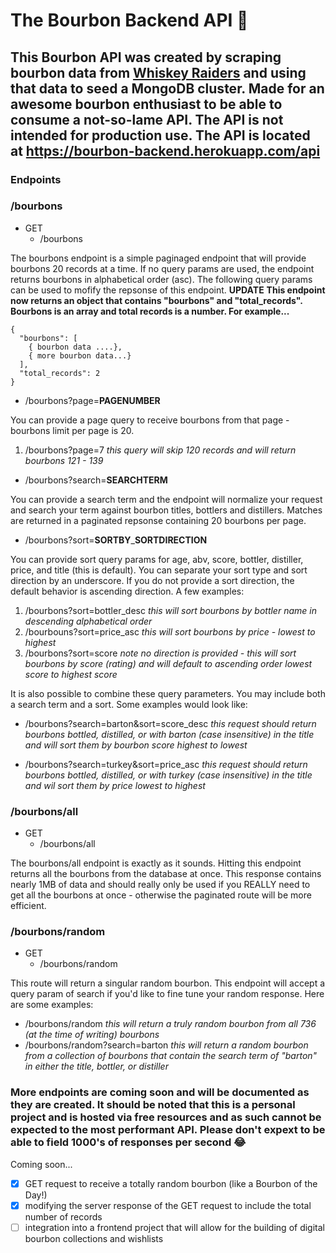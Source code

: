 # The Bourbon Backend API 🥃

## This Bourbon API was created by scraping bourbon data from [Whiskey Raiders](https://whiskeyraiders.com/archive/?sort=bourbon) and using that data to seed a MongoDB cluster. Made for an awesome bourbon enthusiast to be able to consume a not-so-lame API. The API is not intended for production use. The API is located at https://bourbon-backend.herokuapp.com/api

### Endpoints

### /bourbons

- GET
  - /bourbons

The bourbons endpoint is a simple paginaged endpoint that will provide bourbons 20 records at a time. If no query params are used, the endpoint returns bourbons in alphabetical order (asc). The following query params can be used to mofify the repsonse of this endpoint. **UPDATE** **This endpoint now returns an object that contains "bourbons" and "total_records". Bourbons is an array and total records is a number. For example...**

```
{
  "bourbons": [
    { bourbon data ....},
    { more bourbon data...}
  ],
  "total_records": 2
}
```

- /bourbons?page=**PAGENUMBER**

You can provide a page query to receive bourbons from that page - bourbons limit per page is 20.

1. /bourbons?page=7 _this query will skip 120 records and will return bourbons 121 - 139_

- /bourbons?search=**SEARCHTERM**

You can provide a search term and the endpoint will normalize your request and search your term against bourbon titles, bottlers and distillers. Matches are returned in a paginated repsonse containing 20 bourbons per page.

- /bourbons?sort=**SORTBY**\_**SORTDIRECTION**

You can provide sort query params for age, abv, score, bottler, distiller, price, and title (this is default). You can separate your sort type and sort direction by an underscore. If you do not provide a sort direction, the default behavior is ascending direction. A few examples:

1. /bourbons?sort=bottler_desc _this will sort bourbons by bottler name in descending alphabetical order_
2. /bourbouns?sort=price_asc _this will sort bourbons by price - lowest to highest_
3. /bourbons?sort=score _note no direction is provided - this will sort bourbons by score (rating) and will default to ascending order lowest score to highest score_

It is also possible to combine these query parameters. You may include both a search term and a sort. Some examples would look like:

- /bourbons?search=barton&sort=score_desc _this request should return bourbons bottled, distilled, or with barton (case insensitive) in the title and will sort them by bourbon score highest to lowest_

- /bourbons?search=turkey&sort=price_asc _this request should return bourbons bottled, distilled, or with turkey (case insensitive) in the title and wil sort them by price lowest to highest_

### /bourbons/all

- GET
  - /bourbons/all

The bourbons/all endpoint is exactly as it sounds. Hitting this endpoint returns all the bourbons from the database at once. This response contains nearly 1MB of data and should really only be used if you REALLY need to get all the bourbons at once - otherwise the paginated route will be more efficient.

### /bourbons/random

- GET
  - /bourbons/random

This route will return a singular random bourbon. This endpoint will accept a query param of search if you'd like to fine tune your random response. Here are some examples:

- /bourbons/random _this will return a truly random bourbon from all 736 (at the time of writing) bourbons_
- /bourbons/random?search=barton _this will return a random bourbon from a collection of bourbons that contain the search term of "barton" in either the title, bottler, or distiller_

### More endpoints are coming soon and will be documented as they are created. It should be noted that this is a personal project and is hosted via free resources and as such cannot be expected to the most performant API. Please don't expext to be able to field 1000's of responses per second 😂

Coming soon...

- [x] GET request to receive a totally random bourbon (like a Bourbon of the Day!)
- [x] modifying the server response of the GET request to include the total number of records
- [ ] integration into a frontend project that will allow for the building of digital bourbon collections and wishlists
